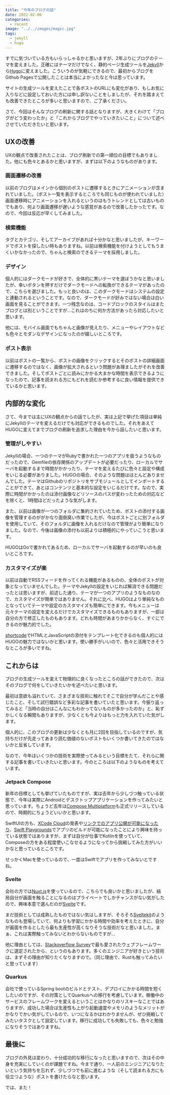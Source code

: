 ```yaml
---
title: "今年のブログの話"
date: 2022-02-06
categories: 
  - recent
image: "../../images/magic.jpg"
tags:
  - jekyll
  - hugo
---
```


すでに気づいている方もいらっしゃるかと思いますが、2年ぶりにブログのテーマを変えました。正確にはテーマだけでなく、静的ページ生成ツールを[Jekyll](https://jekyllrb.com/)から[Hugo](https://gohugo.io/)に変えました。こういうのが気軽にできるので、最初からブログをGithub Pagesで公開したことは本当によかったなと今は思っています。

サイトの生成ツールを変えたことで各ポストのURLにも変化があり、もしお気に入りなどに設定しておいた方には申し訳ないことをしましたが、それを踏まえても改善できたところが多いと思いますので、ご了承ください。

さて、今回はそんなブログの刷新に関する話となりますが、大きくわけて「ブログがどう変わったか」と「これからブログでやっていきたいこと」について述べさせていただきたいと思います。

## UXの改善

UXの観点で改善されたことは、ブログ刷新での第一順位の目標でもありました。他にも色々とあるかと思いますが、まずは以下のようなものがあります。

### 画面遷移の改善

以前のブログはメインから個別のポストに遷移するときにアニメーションが含まれていました。（ポスト一覧を表示するところでも同じものが使われていました）画面遷移時にアニメーションを入れるというのはもうトレンドとしては古いものでもあり、何より画面遷移が遅いような感覚があるので改善したかったです。なので、今回は反応が早くしてみました。

### 検索機能

タグとカテゴリ、そしてアーカイブがあれば十分かなと思いましたが、キーワードでポストを探したい時もありますね。以前は検索機能を付けようとしてもうまくいかなかったので、ちゃんと検索のできるテーマを採用しました。

### デザイン

個人的にはダークモードが好きで、全体的に黒いテーマを選ぼうかなと思いましたが、幸いボタンを押すだけでダークモードへの転換ができるテーマがあったので、こちらを選びました。もっと良いのは、このダークモードはシステムの設定と連動されるということです。なので、ダークモードが好みではない場合は白い画面を見ることができます。一つ残念なのは、コードブロックのスタイルはまたブログとは別ということですが…これはのちに何か方法があったら対応したいと思います。

他には、モバイル画面でもちゃんと画像が見えたり、メニューやレイアウトなども色々とモダンなデザインになったのが嬉しいところです。

### ポスト表示

以前はポストの一覧から、ポストの画像をクリックするとそのポストの詳細画面に遷移するのではなく、画像が拡大されるという問題があ理ましたがそれを改善できました。そしてポストごとに読みにかかる大まかな時間を表示できるようになったので、記事を読まれる方にもどれを読むか参考するに良い情報を提供できているかと思います。

## 内部的な変化

さて、今までは主にUXの観点からの話でしたが、実は上記で挙げた項目は単純にJekyllのテーマを変えるだけでも対応ができるものでした。それをあえてHUGOに変えてまでブログの刷新を追求した理由を今から話したいと思います。

### 管理がしやすい

Jekyllの場合、一つのテーマがRubyで書かれた一つのアプリを扱うようなものだったので、Gemfileの依存関係のアップデートが必要だったり、ローカルでサーバを起動するまで時間がかかったり、テーマを変えるたびに色々と設定や構成をいじる必要がありました。HUGOの場合、そのような問題はほとんどありませんでした。テーマはGithubのリポジトリをサブモジュールとしてインポートすることができて、あとはコンテンツと基本的な設定をいじるだけです。なので、実際に時間がかかったのは添付画像などリソースのパスが変わったための対応などを除くと、1時間ほどだったような気がします。

また、以前は画像が一つのフォルダに集約されていたため、ポストの添付する画像を管理するのががかなり面倒臭い作業でしたが、今はポストごとに別フォルダを使用していて、そのフォルダに画像を入れるだけなので管理がより簡単になりました。なので、今後は画像の添付も以前よりは積極的にやっていこうと思います。

HUGOはGoで書かれてあるため、ローカルでサーバを起動するのが早いのも良いところです。

### カスタマイズが楽

以前は自動でRSSフィードを作ってくれる機能があるものの、全体のポストが対象となっていませんでした。テーマやJekyllの設定をいじれば解消できる問題だったとは思いますが、前述した通り、テーマが一つのアプリのようなものなので、カスタマイズが簡単ではありません。それに比べ、HUGOはより単純なものとなっていてテーマや設定のカスタマイズも簡単にできます。今もメニューは元々テーマの設定を変えるだけでカスタマイズできるものもありますが、一部は自分の方で修正したものもあります。どれも時間があまりかからなく、すぐにできるのが魅力的でした。

[shortcode](https://gohugo.io/content-management/shortcodes/)でHTMLとJavaScriptの添付をテンプレート化できるのも個人的にはHUGOの魅力ではないかと思います。使い勝手がいいので、色々と活用できそうなところが多いですね。

## これからは

ブログの生成ツールを変えて物理的に良くなったところの話ができたので、次はそのブログで何をしていきたいかを述べたいと思います。

最初は意欲も溢れていて、さまざまな技術に触れてそこで自分が学んだことや感じたこと、そして試行錯誤など多彩な記事を書いていたと思います。今振り返ってみると「当時の自分はこんなにもわかってないものが多かったのか」と、恥ずかしくなる瞬間もありますが、少なくとも今よりはもっと力を入れていた気がします。

個人的に、このブログの更新は少なくとも月に2回を目指しているのですが、気持ちだけが先走ってあまり読む価値のないポストもいくつか書いてきたのではないかと反省しています。

なので、今年はいくつかの技術を実際使ってみるという目標をたて、それらに関する記事を書いていきたいと思います。今のところは以下のようなものを考えています。

### Jetpack Compose

新年の目標としても挙げていたものですが、実は去年から少しづつ触っている状態で、今年は実際にAndroidとデスクトップアプリケーションを作ってみたいと思っています。ちょうど去年は[Compose Multiplatform](https://www.jetbrains.com/ja-jp/lp/compose-mpp/)も正式リリースしているので、時期的にちょうどいいかと思います。

SwiftUIの方も、[XCode Cloud](https://developer.apple.com/documentation/Xcode/About-Continuous-Integration-and-Delivery-with-Xcode-Cloud)の発表や[リンクでのアプリ公開が可能になったり](https://developer.apple.com/support/unlisted-app-distribution/)、[Swift Playgrounds](https://www.apple.com/jp/swift/playgrounds/)でアプリのビルドが可能になったことにより興味を持っている状態ではありますが、まずは自分が仕事でKotlinを使っていて、Composeの方をある程度使いこなせるようになってから挑戦してみた方がいいかなと思っているところです。

せっかくMacを使っているので、一度はSwiftでアプリを作ってみないとですね。

### Svelte

会社の方では[Nuxt.js](https://nuxtjs.org/)を使っているので、こちらでも良いかと思いましたが、結局自分が画面を触ることになるのはプライベートでしかチャンスがない気がしたので、興味本意で選んだのが[Svelte](https://svelte.dev/)です。

まだ技術としては成熟したものではない気はしますが、そろそろ[Sveltekit](https://kit.svelte.dev/)のようなものも登場していて、何よりも学習にかかる時間や効率を考えたときに、自分が画面を作るとしたら最も生産性が高くなりそうな技術だなと思いました。まぁ、これは実際触ってみないとわからないものですが…

他に理由としては、[Stackoverflow Survey](https://insights.stackoverflow.com/survey/2021#section-most-loved-dreaded-and-wanted-web-frameworks)で最も愛されたウェブフレームワークに選定されたから、というのもあります。多くのエンジニアが好きという技術は、まずその理由が知りたくなりますので。（同じ理由で、Rustも触ってみたいと思っています）

### Quarkus

会社で使っているSpring bootのビルドとテスト、デプロイにかかる時間を短くしたいのですが、その対策としてQuarkusへの移行を考慮しています。稼働中のサービスのフレームワークを変えるということはかなりのリスキーなことではありますが、成功した場合は生産性も上がり起動速度やメモリのようなメリットがかなりでかい気がしているので、いつになるかはわかりませんが、ぜひ挑戦してみたいタスクとして設定しています。移行に成功しても失敗しても、色々と勉強になりそうではありますね。

## 最後に

ブログの外見は変わり、十分成功的な移行になったと思いますので、次はその中身を充実にしていくのが課題ですね。今まで通り、一人前のエンジニアになりたいという気持ちを忘れず、少しづつでも前に進むような（そして読まれる方にも役立つような）ポストを書けたらなと思います。

では、また！
